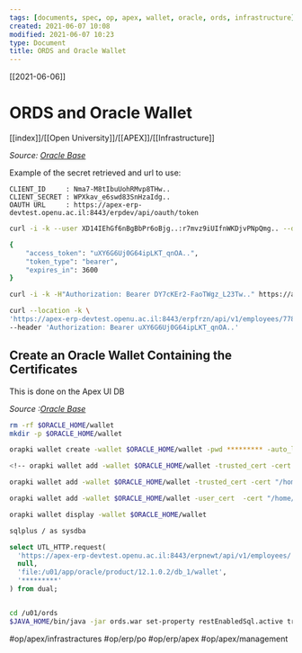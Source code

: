 ```yaml
---
tags: [documents, spec, op, apex, wallet, oracle, ords, infrastructure]  
created: 2021-06-07 10:08
modified: 2021-06-07 10:23
type: Document
title: ORDS and Oracle Wallet
---
```

[[2021-06-06]]
# ORDS and Oracle Wallet
[[index]]/[[Open University]]/[[APEX]]/[[Infrastructure]]



*Source: [Oracle Base](https://oracle-base.com/articles/misc/oracle-rest-data-services-ords-create-basic-rest-web-services-using-plsql)*


Example of the secret retrieved and url to use:

```
CLIENT_ID     : Nma7-M8tIbuUohRMvp8THw..
CLIENT_SECRET : WPXkav_e6swd83SnHzaIdg..
OAUTH URL     : https://apex-erp-devtest.openu.ac.il:8443/erpdev/api/oauth/token
```

```bash
curl -i -k --user XD14IEhGf6nBgBbPr6oBjg..:r7mvz9iUIfnWKDjvPNpQmg.. --data "grant_type=client_credentials" https://apex-erp-devtest.openu.ac.il:8443/erpnewt/api/oauth/token

{
    "access_token": "uXY6G6Uj0G64ipLKT_qnOA..",
    "token_type": "bearer",
    "expires_in": 3600
}

curl -i -k -H"Authorization: Bearer DY7cKEr2-FaoTWgz_L23Tw.." https://apex-erp-devtest.openu.ac.il:8443/erpnewt/api/v1/employees/7788
```

```bash
curl --location -k \
'https://apex-erp-devtest.openu.ac.il:8443/erpfrzn/api/v1/employees/7788' \
--header 'Authorization: Bearer uXY6G6Uj0G64ipLKT_qnOA..' 
```

## Create an Oracle Wallet Containing the Certificates

This is done on the Apex UI DB

*Source :[Oracle Base](https://oracle-base.com/articles/misc/utl_http-and-ssl)*

```bash 
rm -rf $ORACLE_HOME/wallet
mkdir -p $ORACLE_HOME/wallet
```
```bash
orapki wallet create -wallet $ORACLE_HOME/wallet -pwd ********* -auto_login
```
```bash
<!-- orapki wallet add -wallet $ORACLE_HOME/wallet -trusted_cert -cert "/home/oracle/erp-apex-dev-ca.cer" -pwd *********
```
```bash
orapki wallet add -wallet $ORACLE_HOME/wallet -trusted_cert -cert "/home/oracle/bundle_ca.pem" -pwd ********* -->
```
```bash
orapki wallet add -wallet $ORACLE_HOME/wallet -user_cert  -cert "/home/oracle/apex-erp-devtest.openu.ac.il.pfx" -pwd *********
 ```
```bash
orapki wallet display -wallet $ORACLE_HOME/wallet
```

```bash
sqlplus / as sysdba
```
```sql
select UTL_HTTP.request(
  'https://apex-erp-devtest.openu.ac.il:8443/erpnewt/api/v1/employees/' ,
  null,
  'file:/u01/app/oracle/product/12.1.0.2/db_1/wallet', 
  '*********'
) from dual;

```
```bash

cd /u01/ords
$JAVA_HOME/bin/java -jar ords.war set-property restEnabledSql.active true
```



#op/apex/infrastractures
#op/erp/po
#op/erp/apex
#op/apex/management
